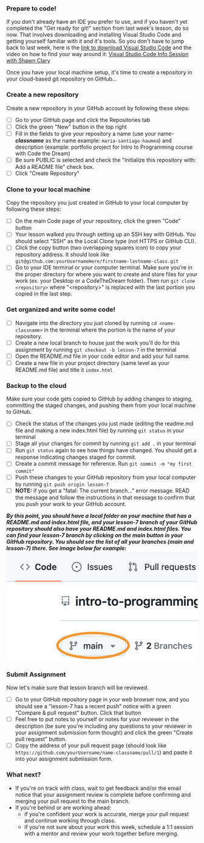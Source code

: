 ### Prepare to code!
If you don't already have an IDE you prefer to use, and if you haven't yet completed the "Get ready for git!" section from last week's lesson, do so now.  That involves downloading and installing Visual Studio Code and getting yourself familiar with it and it's tools.  So you don't have to jump back to last week, here is the [link to download Visual Studio Code](https://code.visualstudio.com/) and the video on how to find your way around it:
[Visual Studio Code Info Session with Shawn Clary](https://www.youtube.com/watch?v=R8lusLkuWJQ)

Once you have your local machine setup, it's time to create a repository in your cloud-based git repository on GitHub...

### Create a new repository 
Create a new repository in your GitHub account by following these steps:
   - [ ] Go to your GitHub page and click the Repositories tab
   - [ ] Click the green "New" button in the top right
   - [ ] Fill in the fields to give your repository a name (use your name-**_classname_** as the name example: `maria-santiago-haumea`) and description (example: portfolio project for Intro to Programming course with Code the Dream)
   - [ ] Be sure PUBLIC is selected and check the "Initialize this repository with: Add a README file" check box.
   - [ ] Click "Create Repository"

### Clone to your local machine
Copy the repository you just created in GitHub to your local computer by following these steps:
   - [ ] On the main Code page of your repository, click the green "Code" button
   - [ ] Your lesson walked you through setting up an SSH key with GitHub.  You should select "SSH" as the Local Clone type (not HTTPS or GitHub CLI).
   - [ ] Click the copy button (two overlapping squares icon) to copy your repository address.  It should look like `git@github.com:yourUsernameHere/firstname-lastname-class.git`
   - [ ] Go to your IDE terminal or your computer terminal.  Make sure you're in the proper directory for where you want to create and store files for your work (ex. your Desktop or a CodeTheDream folder).  Then run `git clone <repository>` where "\<repository\>" is replaced with the last portion you copied in the last step.

### Get organized and write some code!
   - [ ] Navigate into the directory you just cloned by running `cd <name-classname>` in the terminal where the <name-classname> portion is the name of your repository.
   - [ ] Create a new local branch to house just the work you'll do for this assignment by running `git checkout -b lesson-7` in the terminal
   - [ ] Open the README.md file in your code editor and add your full name.
   - [ ] Create a new file in your project directory (same level as your README.md file) and title it `index.html`

### Backup to the cloud
Make sure your code gets copied to GitHub by adding changes to staging, committing the staged changes, and pushing them from your local machine to GitHub.
   - [ ] Check the status of the changes you just made (editing the readme.md file and making a new index.html file) by running `git status` in your terminal
   - [ ] Stage all your changes for commit by running `git add .` in your terminal
   - [ ] Run `git status` again to see how things have changed.  You should get a response indicating changes staged for commit.
   - [ ] Create a commit message for reference.  Run `git commit -m "my first commit"`
   - [ ] Push these changes to your GitHub repository from your local computer by running `git push origin lesson-7`
   - [ ] **NOTE:** if you get a "fatal: The current branch..." error message.  READ the message and follow the instructions in that message to confirm that you push your work to your GitHub account.

**_By this point, you should have a local folder on your machine that has a README.md and index.html file, and your lesson-7 branch of your GitHub repository should also have your README.md and index.html files.  You can find your lesson-7 branch by clicking on the main button in your GitHub repository.  You should see the list of all your branches (main and lesson-7) there.  See image below for example:_**
![branch drop down in GitHub repository](https://github.com/Code-the-Dream-School/intro-to-programming-2024/blob/5e3d47bcdc1ad5b6a72a75cc5694f459ce0b5024/mainBranch.png?raw=true)

### Submit Assignment
Now let's make sure that lesson branch will be reviewed.
   - [ ] Go to your GitHub repository page in your web browser now, and you should see a "lesson-7 has a recent push" notice with a green "Compare & pull request" button.  Click that button
   - [ ] Feel free to put notes to yourself or notes for your reviewer in the description (be sure you're including any questions to your reviewer in your assignment submission form though!) and click the green "Create pull request" button.
   - [ ] Copy the address of your pull request page (should look like `https://github.com/yourUsername/name-classname/pull/1`) and paste it into your assignment submission form.

### What next?
   - If you're on track with class, wait to get feedback and/or the email notice that your assignment review is complete before confirming and merging your pull request to the main branch.
   - If you're behind or are working ahead:  
     - if you're confident your work is accurate, merge your pull request and continue working through class.
     - if you're not sure about your work this week, schedule a 1:1 session with a mentor and review your work together before merging.
